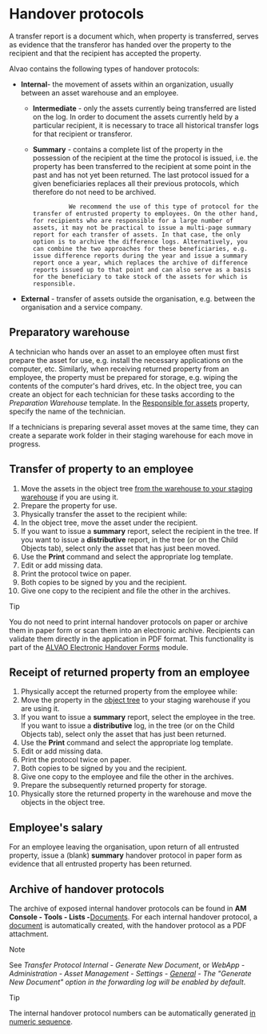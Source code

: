 # Handover protocols
      
A transfer report is a document which, when property is transferred, serves as evidence that the transferor has handed over the property to the recipient and that the recipient has accepted the property.
      
Alvao contains the following types of handover protocols:
      
- **Internal**- the movement of assets within an organization, usually between an asset warehouse and an employee.
    - **Intermediate** - only the assets currently being transferred are listed on the log. In order to document the assets currently held by a particular recipient, it is necessary to trace all historical transfer logs for that recipient or transferor.
    - **Summary** - contains a complete list of the property in the possession of the recipient at the time the protocol is issued, i.e. the property has been transferred to the recipient at some point in the past and has not yet been returned. The last protocol issued for a given beneficiaries replaces all their previous protocols, which therefore do not need to be archived.

                    We recommend the use of this type of protocol for the transfer of entrusted property to employees. On the other hand, for recipients who are responsible for a large number of assets, it may not be practical to issue a multi-page summary report for each transfer of assets. In that case, the only option is to archive the difference logs. Alternatively, you can combine the two approaches for these beneficiaries, e.g. issue difference reports during the year and issue a summary report once a year, which replaces the archive of difference reports issued up to that point and can also serve as a basis for the beneficiary to take stock of the assets for which is responsible.
- **External** - transfer of assets outside the organisation, e.g. between the organisation and a service company.

## Preparatory warehouse
     
A technician who hands over an asset to an employee often must first prepare the asset for use, e.g. install the necessary applications on the computer, etc. Similarly, when receiving returned property from an employee, the property must be prepared for storage, e.g. wiping the contents of the computer's hard drives, etc. In the object tree, you can create an object for each technician for these tasks according to the *Preparation Warehouse* template. In the [Responsible for assets](../implementation/tree-design) property, specify the name of the technician.
     
If a technicians is preparing several asset moves at the same time, they can create a separate work folder in their staging warehouse for each move in progress.
      
## Transfer of property to an employee

1. Move the assets in the object tree [from the warehouse to your staging warehouse](../objects-and-properties/moving-object) if you are using it.
2. Prepare the property for use.
3. Physically transfer the asset to the recipient while:
4. In the object tree, move the asset under the recipient.
5. If you want to issue a **summary** report, select the recipient in the tree. If you want to issue a **distributive** report, in the tree (or on the Child Objects tab),
  select only the asset that has just been moved.
6. Use the **Print** command and select the appropriate log template.
7. Edit or add missing data.
8. Print the protocol twice on paper.
9. Both copies to be signed by you and the recipient.
10. Give one copy to the recipient and file the other in the archives.

> [!TIP]
> You do not need to print internal handover protocols on paper or archive them in paper form or scan them into an electronic archive. Recipients can validate them directly in the application in PDF format. This functionality is part of the [ALVAO Electronic Handover Forms](../../modules/alvao-electronic-handover-forms) module.

## Receipt of returned property from an employee

1. Physically accept the returned property from the employee while:
2. Move the property in the [object tree](../objects-and-properties/moving-object) to your staging warehouse if you are using it.
3. If you want to issue a **summary** report, select the employee in the tree. If you want to issue a **distributive** log, in the tree (or on the Child Objects tab),
  select only the asset that has just been returned.
4. Use the **Print** command and select the appropriate log template.
5. Edit or add missing data.
6. Print the protocol twice on paper.
7. Both copies to be signed by you and the recipient.
8. Give one copy to the employee and file the other in the archives.
9. Prepare the subsequently returned property for storage.
10. Physically store the returned property in the warehouse and move the objects in the object tree.

## Employee's salary
     
For an employee leaving the organisation, upon return of all entrusted property, issue a (blank) **summary** handover protocol in paper form as evidence that all entrusted property has been returned.
      
## Archive of handover protocols
     
The archive of exposed internal handover protocols can be found in **AM Console - Tools - Lists -**[Documents](../../list-of-windows/alvao-asset-management-console/tools/lists/documents).   For each internal handover protocol, a [document](../documents) is automatically created, with the handover protocol as a PDF attachment.

> [!NOTE]
> See *Transfer Protocol Internal - Generate New Document*, or *WebApp - Administration - Asset Management - Settings - [General](../../list-of-windows/alvao-webapp/administration/asset-management/settings/general) - The "Generate New Document" option in the forwarding log will be enabled by default*.

> [!TIP]
> The internal handover protocol numbers can be automatically generated [in numeric sequence](sequences).
